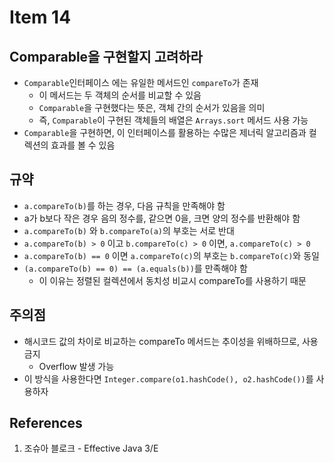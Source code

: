 # Item 14

## Comparable을 구현할지 고려하라

- `Comparable`인터페이스 에는 유일한 메서드인 `compareTo`가 존재
  - 이 메서드는 두 객체의 순서를 비교할 수 있음
  - `Comparable`을 구현했다는 뜻은, 객체 간의 순서가 있음을 의미
  - 즉, `Comparable`이 구현된 객체들의 배열은 `Arrays.sort` 메서드 사용 가능
- `Comparable`을 구현하면, 이 인터페이스를 활용하는 수많은 제너릭 알고리즘과 컬렉션의 효과를 볼 수 있음

## 규약

- `a.compareTo(b)`를 하는 경우, 다음 규칙을 만족해야 함
- a가 b보다 작은 경우 음의 정수를, 같으면 0을, 크면 양의 정수를 반환해야 함
- `a.compareTo(b)` 와 `b.compareTo(a)`의 부호는 서로 반대
- `a.compareTo(b) > 0` 이고 `b.compareTo(c) > 0` 이면, `a.compareTo(c) > 0`
- `a.compareTo(b) == 0` 이면 `a.compareTo(c)`의 부호는 `b.compareTo(c)`와 동일
- `(a.compareTo(b) == 0) == (a.equals(b))`를 만족해야 함
  - 이 이유는 정렬된 컬렉션에서 동치성 비교시 compareTo를 사용하기 때문

## 주의점

- 해시코드 값의 차이로 비교하는 compareTo 메서드는 추이성을 위배하므로, 사용 금지
  - Overflow 발생 가능
- 이 방식을 사용한다면 `Integer.compare(o1.hashCode(), o2.hashCode())`를 사용하자

## References

1. 조슈아 블로크 - Effective Java 3/E
